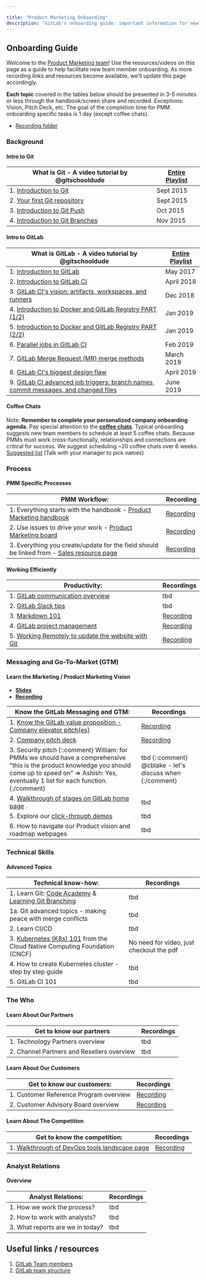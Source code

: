 ```yaml
---

title: "Product Marketing Onboarding"
description: "GitLab's onboarding guide: important information for new team members"
---
```









## **Onboarding Guide**

Welcome to the [Product Marketing team](/handbook/marketing/brand-and-product-marketing/product-and-solution-marketing/core-product-marketing/)! Use the resources/videos on this page as a guide to help facilitate new team member onboarding. As more recording links and resources become available, we'll update this page accordingly.

**Each topic** covered in the tables below should be presented in 3-5 minutes or less through the handbook/screen share and recorded.  Exceptions: Vision, Pitch Deck, etc.  The goal of the completion time for PMM onboarding specific tasks is 1 day (except coffee chats).

- [Recording folder](https://drive.google.com/drive/folders/1GSq3GfLwtlDXdNMTelkPRwINABzBVz-G?usp=sharing)

### **Background**

#### Intro to Git

| **What is Git - A video tutorial by @gitschooldude**  | [Entire Playlist](https://www.youtube.com/playlist?list=PLu-nSsOS6FRIg52MWrd7C_qSnQp3ZoHwW) |
| ------ | ------ |
|    1. [Introduction to Git](https://youtu.be/OZEGnam2M9s)  | Sept 2015 |
|    2. [Your first Git repository](https://www.youtube.com/watch?v=gQSd2lFkZHk&list=PLu-nSsOS6FRIg52MWrd7C_qSnQp3ZoHwW&index=2)  | Sept 2015 |
|    3. [Introduction to Git Push](https://youtu.be/gS4uXB3v4Yk)  | Oct 2015 |
|    4. [Introduction to Git Branches](https://youtu.be/u-5Vo9TFnAU)  | Nov 2015 |

#### Intro to GitLab

| **What is GitLab - A video tutorial by @gitschooldude**  | [Entire Playlist](https://www.youtube.com/playlist?list=PLu-nSsOS6FRLA_6gcYKS0lGzZ4dkracbt) |
| ------ | ------ |
|    1. [Introduction to GitLab](https://youtu.be/6dyEmYMV87M)  | May 2017|
|    2. [Introduction to GitLab CI](https://youtu.be/05kYYBguQ7w)  | April 2018 |
|    3. [GitLab CI's vision: artifacts, workspaces, and runners](https://youtu.be/qH7JJxMfKU8)  | Dec 2018 |
|    4. [Introduction to Docker and GitLab Registry PART (1/2)](https://youtu.be/KzY_GaWv4-k)  | Jan 2019 |
|    5. [Introduction to Docker and GitLab Registry PART (2/2)](https://youtu.be/wvhq082e2OY)  | Jan 2019 |
|    6. [Parallel jobs in GitLab CI](https://youtu.be/-JazhL0r4LA)  | Feb 2019 |
|    7. [GitLab Merge Request (MR) merge methods](https://youtu.be/x6vD9RHEB1M)  | March 2019 |
|    8. [GitLab CI's biggest design flaw](https://youtu.be/Y9ETDqt0Pv0)  | April 2019 |
|    9. [GitLab CI advanced job triggers: branch names, commit messages, and changed files](https://youtu.be/v0QXA3K2cb0)  | June 2019 |

#### Coffee Chats

Note: **Remember to complete your personalized company onboarding agenda.**
Pay special attention to the [**coffee chats**](/handbook/company/culture/all-remote/informal-communication/#coffee-chats). Typical onboarding suggests new team members to schedule at least 5 coffee chats.  Because PMMs must work cross-functionally,  relationships and connections are critical for success. We suggest scheduling ~20 coffee chats over 6 weeks. [Suggested list](https://docs.google.com/document/d/1dUe-ITJ27LvSdU7A5qMvGaYWt-KWk13HR_C27yC_REQ/edit) (Talk with your manager to pick names)

### **Process**

#### PMM Specific Processes

| **PMM Workflow**: | Recording |
| ------ | ------ |
| 1.  Everything starts with the handbook - [Product Marketing handbook](/handbook/marketing/brand-and-product-marketing/product-and-solution-marketing/) | [Recording](https://drive.google.com/open?id=148hAcVdRLfcfcDzH3UR9XJrCbVwoF45l)   |
| 2.  Use issues to drive your work - [Product Marketing board](https://gitlab.com/gitlab-com/marketing/product-marketing/boards/922483) | [Recording](https://drive.google.com/open?id=12T8osPtjSSpX-Fxjv4DF-ulJPtw4KX9k)  |
| 3. Everything you create/update for the field should be linked from - [Sales resource page](https://gitlab.highspot.com/spots/615dd7e3911d70c4887812a7) | [Recording](https://drive.google.com/open?id=1YlcgG1C9gRFJdShaDRzH1LNKrj4ztYxD) |

#### Working Efficiently

| **Productivity:** | Recordings |
| ------ | ------ |
|  1. [GitLab communication overview](/handbook/communication/)  |  tbd  |
|  2. [GitLab Slack tips](/handbook/communication/#slack)  |  tbd |
|  3. [Markdown 101](/handbook/product/ux/technical-writing/) | [Recording](https://www.youtube.com/watch?v=Ix416lAYRSg)  |
|  4. [GitLab project management](/handbook/marketing/brand-and-product-marketing/product-and-solution-marketing/getting-started/101/index.html) | [Recording](https://drive.google.com/open?id=1CSUvzrPhWtP7082e0iTCfjVsPU8U6WTR)  |
|  5. [Working Remotely to update the website with Git](/handbook/editing-handbook/) | [Recording](https://drive.google.com/open?id=1lPxAJsq9k4GN_d3H4zCGVzlNcDKVgqrm)  |

### **Messaging and Go-To-Market (GTM)**

#### Learn the Marketing / Product Marketing Vision

- [**Slides**](https://docs.google.com/presentation/d/1sbpBNy5OpO0QGvkAeobNyyIcEjTRGIkyApKeC1Oa8xY/edit?ts=5c50d7bf#slide=id.g4a712342f9_0_0)
- [**Recording**](https://drive.google.com/open?id=1ykqgioIVBH9V4PdE3Z9aphnRbNR3D6en)

| **Know the GitLab Messaging and GTM:** | Recordings |
| ------ | ------ |
|    1. [Know the GitLab value proposition - Company elevator pitch(es)](/handbook/marketing/brand-and-product-marketing/product-and-solution-marketing/messaging/#gitlab-value-proposition)  | [Recording](https://drive.google.com/open?id=1kxdGiKN7wZpk1iYUV7i6IcOxOxbgVc31)  |
|    2. [Company pitch deck](https://docs.google.com/presentation/d/1dVPaGc-TnbUQ2IR7TV0w0ujCrCXymKP4vLf6_FDTgVg/edit?ts=5a8f54da#slide=id.g38db9fdb05_0_1136)  | [Recording](https://drive.google.com/open?id=1vRgU1o-o4kcOblQCxNi3h6xrN7KQZY1H) |
|    3. Security pitch {::comment} William: for PMMs we should have a comprehensive "this is the product knowledge you should come up to speed on" ⇒ Ashish: Yes, eventually 1 list for each function. {:/comment}  | tbd {::comment} @cblake - let's discuss when {:/comment} |
|    4. [Walkthrough of stages on GitLab home page](https://about.gitlab.com/) .  | tbd |
|    5. Explore our [click-through demos](/handbook/marketing/brand-and-product-marketing/product-and-solution-marketing/demo/#click-throughs)  | tbd |
|    6. How to navigate our Product vision and roadmap webpages   | tbd |

### **Technical Skills**

#### Advanced Topics

| **Technical know-how:** | Recordings |
| ------ | ------ |
| 1. Learn Git: [Code Academy](https://www.codecademy.com/learn/learn-git) & [Learning Git Branching](https://learngitbranching.js.org/) | tbd |
| 1a. Git advanced topics - making peace with merge conflicts | tbd |
| 2. Learn CI/CD  |  tbd |
| 3. [Kubernetes (K8s) 101](https://www.cncf.io/phippy/the-childrens-illustrated-guide-to-kubernetes/) from the Cloud Native Computing Foundation (CNCF)|  No need for video, just checkout the pdf  |
| 4. How to create Kubernetes cluster - step by step guide  | tbd  |
| 5. GitLab CI 101 | tbd |

### **The Who**

#### Learn About Our Partners

| **Get to know our partners** | Recordings |
| ------ | ------ |
|    1. Technology Partners overview | tbd |
|    2. Channel Partners and Resellers overview | tbd |

#### Learn About Our Customers

| **Get to know our customers:** | Recordings |
| ------ | ------ |
|   1. Customer Reference Program overview  | [Recording](https://drive.google.com/open?id=18NpS5srpjqGik_WGs0BuT2GtPxk02ylF) |
|   2. Customer Advisory Board overview     |  [Recording](https://drive.google.com/open?id=1-s9UMYQuoJ1AqY1AqRHdokZyuKgaHIlQ) |

#### Learn About The Competition

| **Get to know the competition:**  | Recordings  |
| ------ | ------ |
|   1. [Walkthrough of DevOps tools landscape page](https://about.gitlab.com/competition/)  | [Recording](https://drive.google.com/open?id=1G95CzcxvxmWHU-PRJ8BjoC9h3ZGmzJfM) |

### **Analyst Relations**

#### Overview

| **Analyst Relations:** | Recordings |
| ------ | ------ |
|    1. How we work the process?   | tbd |
|    2. How to work with analysts?  | tbd |
|    3. What reports are we in today?  | tbd |

## **Useful links / resources**

1. [GitLab Team members](/handbook/company/team/)
2. [GitLab team structure](https://comp-calculator.gitlab.net/org_chart)
